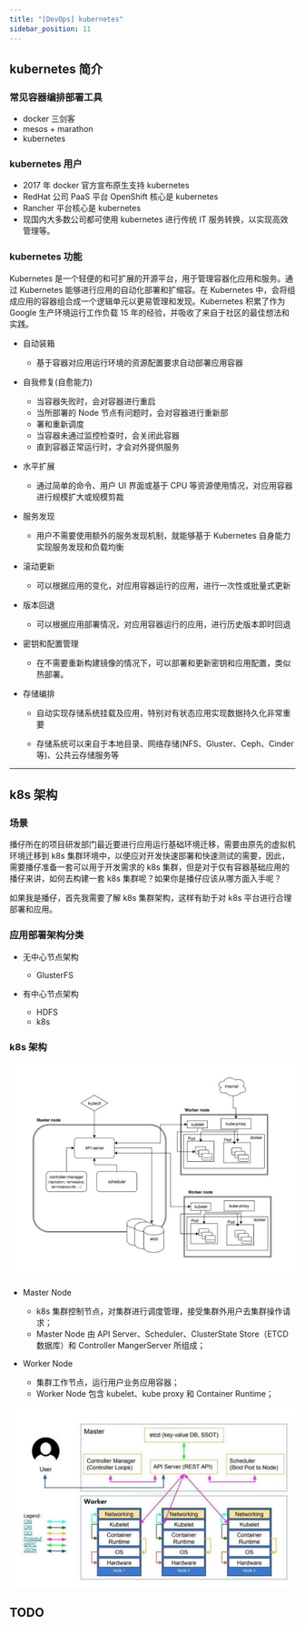 ```yaml
---
title: "[DevOps] kubernetes"
sidebar_position: 11
---
```


## kubernetes 简介

### 常见容器编排部署工具

- docker 三剑客
- mesos + marathon
- kubernetes

### kubernetes 用户

- 2017 年 docker 官方宣布原生支持 kubernetes
- RedHat 公司 PaaS 平台 OpenShift 核心是 kubernetes
- Rancher 平台核心是 kubernetes
- 现国内大多数公司都可使用 kubernetes 进行传统 IT 服务转换，以实现高效管理等。

### kubernetes 功能

Kubernetes 是一个轻便的和可扩展的开源平台，用于管理容器化应用和服务。通过 Kubernetes 能够进行应用的自动化部署和扩缩容。在 Kubernetes 中，会将组成应用的容器组合成一个逻辑单元以更易管理和发现。Kubernetes 积累了作为 Google 生产环境运行工作负载 15 年的经验，并吸收了来自于社区的最佳想法和实践。

- 自动装箱

  - 基于容器对应用运行环境的资源配置要求自动部署应用容器

- 自我修复(自愈能力)

  - 当容器失败时，会对容器进行重启
  - 当所部署的 Node 节点有问题时，会对容器进行重新部
  - 署和重新调度
  - 当容器未通过监控检查时，会关闭此容器
  - 直到容器正常运行时，才会对外提供服务

- 水平扩展

  - 通过简单的命令、用户 UI 界面或基于 CPU 等资源使用情况，对应用容器进行规模扩大或规模剪裁

- 服务发现

  - 用户不需要使用额外的服务发现机制，就能够基于 Kubernetes 自身能力实现服务发现和负载均衡

- 滚动更新

  - 可以根据应用的变化，对应用容器运行的应用，进行一次性或批量式更新

- 版本回退

  - 可以根据应用部署情况，对应用容器运行的应用，进行历史版本即时回退

- 密钥和配置管理

  - 在不需要重新构建镜像的情况下，可以部署和更新密钥和应用配置，类似热部署。

- 存储编排

  - 自动实现存储系统挂载及应用，特别对有状态应用实现数据持久化非常重要

  - 存储系统可以来自于本地目录、网络存储(NFS、Gluster、Ceph、Cinder 等)、公共云存储服务等

---

## k8s 架构

### 场景

播仔所在的项目研发部门最近要进行应用运行基础环境迁移，需要由原先的虚拟机环境迁移到 k8s 集群环境中，以便应对开发快速部署和快速测试的需要，因此，需要播仔准备一套可以用于开发需求的 k8s 集群，但是对于仅有容器基础应用的播仔来讲，如何去构建一套 k8s 集群呢？如果你是播仔应该从哪方面入手呢？

如果我是播仔，首先我需要了解 k8s 集群架构，这样有助于对 k8s 平台进行合理部署和应用。

### 应用部署架构分类

- 无中心节点架构

  - GlusterFS

- 有中心节点架构
  - HDFS
  - k8s

### k8s 架构

![k8s](assets/k8s.JPG)

- Master Node

  - k8s 集群控制节点，对集群进行调度管理，接受集群外用户去集群操作请求；
  - Master Node 由 API Server、Scheduler、ClusterState Store（ETCD 数据库）和 Controller MangerServer 所组成；

- Worker Node
  - 集群工作节点，运行用户业务应用容器；
  - Worker Node 包含 kubelet、kube proxy 和 Container Runtime；

![k8](assets/k8.JPG)

## TODO